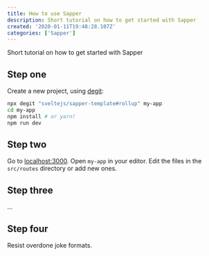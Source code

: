 ```yaml
---
title: How to use Sapper
description: Short tutorial on how to get started with Sapper
created: '2020-01-11T19:48:28.107Z'
categories: ['Sapper']
---
```


Short tutorial on how to get started with Sapper

<!-- more -->

## Step one

Create a new project, using <a href='https://github.com/Rich-Harris/degit'>degit</a>:

```bash
npx degit "sveltejs/sapper-template#rollup" my-app
cd my-app
npm install # or yarn!
npm run dev
```

## Step two

Go to <a href='http://localhost:3000'>localhost:3000</a>. Open `my-app` in your editor. Edit the files in the `src/routes` directory or add new ones.

## Step three

...

## Step four

Resist overdone joke formats.